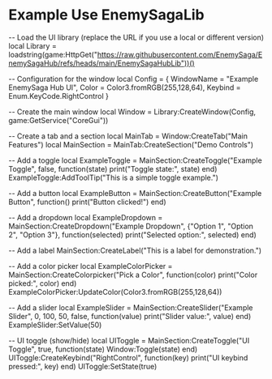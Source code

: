 # Example Use EnemySagaLib
-- Load the UI library (replace the URL if you use a local or different version)
local Library = loadstring(game:HttpGet("https://raw.githubusercontent.com/EnemySaga/EnemySagaHub/refs/heads/main/EnemySagaHubLib"))()

-- Configuration for the window
local Config = {
    WindowName = "Example EnemySaga Hub UI",
    Color = Color3.fromRGB(255,128,64),
    Keybind = Enum.KeyCode.RightControl
}

-- Create the main window
local Window = Library:CreateWindow(Config, game:GetService("CoreGui"))

-- Create a tab and a section
local MainTab = Window:CreateTab("Main Features")
local MainSection = MainTab:CreateSection("Demo Controls")

-- Add a toggle
local ExampleToggle = MainSection:CreateToggle("Example Toggle", false, function(state)
    print("Toggle state:", state)
end)
ExampleToggle:AddToolTip("This is a simple toggle example.")

-- Add a button
local ExampleButton = MainSection:CreateButton("Example Button", function()
    print("Button clicked!")
end)

-- Add a dropdown
local ExampleDropdown = MainSection:CreateDropdown("Example Dropdown", {"Option 1", "Option 2", "Option 3"}, function(selected)
    print("Selected option:", selected)
end)

-- Add a label
MainSection:CreateLabel("This is a label for demonstration.")

-- Add a color picker
local ExampleColorPicker = MainSection:CreateColorpicker("Pick a Color", function(color)
    print("Color picked:", color)
end)
ExampleColorPicker:UpdateColor(Color3.fromRGB(255,128,64))

-- Add a slider
local ExampleSlider = MainSection:CreateSlider("Example Slider", 0, 100, 50, false, function(value)
    print("Slider value:", value)
end)
ExampleSlider:SetValue(50)

-- UI toggle (show/hide)
local UIToggle = MainSection:CreateToggle("UI Toggle", true, function(state)
    Window:Toggle(state)
end)
UIToggle:CreateKeybind("RightControl", function(key)
    print("UI keybind pressed:", key)
end)
UIToggle:SetState(true)
